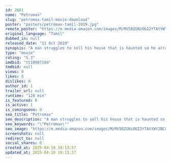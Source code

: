 ```yaml
---
id: 2681
name: "Petromax"
slug: "petromax-tamil-movie-download"
poster: "posters/petromax-tamil-2019.jpg"
remote_poster: "https://m.media-amazon.com/images/M/MV5BZGNiOGI2YTAtYWY2NC00N2I0LTk2YWMtZTZhYTZmNGM4OGI1XkEyXkFqcGdeQXVyOTk3NTc2MzE@._V1_SX300.jpg"
original_language: "Tamil"
dubbed_in: null
released_date: "11 Oct 2019"
synopsis: "A man struggles to sell his house that is haunted so he arranges four people to live in the house for a few days to prove that there are no ghosts."
type: "movie"
rating: "5.3"
imdbid: "tt10987184"
tmdbid: null
views: 0
likes: 0
dislikes: 0
author_id: 1
trailer_url: null
runtime: "128 min"
is_featured: 0
is_active: 1
is_comingsoon: 0
seo_title: "Petromax"
seo_description: "A man struggles to sell his house that is haunted so he arranges four people to live in the house for a few days to prove that there are no ghosts."
seo_keywords: "\"Petromax\""
seo_image: "https://m.media-amazon.com/images/M/MV5BZGNiOGI2YTAtYWY2NC00N2I0LTk2YWMtZTZhYTZmNGM4OGI1XkEyXkFqcGdeQXVyOTk3NTc2MzE@._V1_SX300.jpg"
screenshots: null
redirect_to: null
social_shares: 0
created_at: 2025-04-10 19:13:37
updated_at: 2025-04-10 19:13:37
---
```


